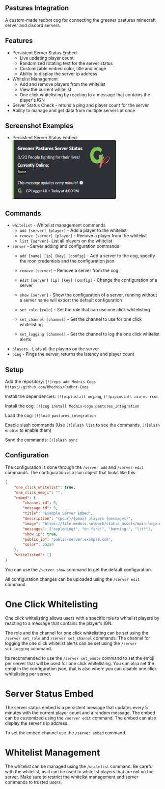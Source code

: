  Pastures Integration
---

A custom-made redbot cog for connecting the greener pastures minecraft server and discord servers.

## Features
- Persistent Server Status Embed
  - Live updating player count
  - Randomized rotating text for the server status
  - Customizable embed color, title and image
  - Ability to display the server ip address
- Whitelist Management
  - Add and remove players from the whitelist
  - View the current whitelist
  - One click whitelisting by reacting to a message that contains the player's IGN
- Server Status Check - retuns a ping and player count for the server
- Ability to manage and get data from multiple servers at once

## Screenshot Examples

- Persistent Server Status Embed  
![Embed Example](example.png)

## Commands
- `whitelist` - Whitelist management commands
    - `add [server] [player]` - Add a player to the whitelist
    - `remove [server] [player]` - Remove a player from the whitelist
    - `list [server]`- List all players on the whitelist
- `server` - Server adding and configuration commands
    - `add [name] [ip] [key] [config]` - Add a server to the cog, specify the rcon credentials and the configuration json
    - `remove [server]` - Remove a server from the cog
    - `edit [server] [ip] [key] [config]` - Change the configuration of a server
    - `show [server]` - Show the configuration of a server, running without a server name will export the default configuration
  
    - `set_role [role]` - Set the role that can use one click whitelisting
    - `set_channel [channel]` - Set the channel to use for one click whitelisting
    - `set_logging [channel]` - Set the channel to log the one click whitelist alerts
- `players` - Lists all the players on the server
- `ping` - Pings the server, returns the latency and player count


## Setup
Add the repository: ``[!]repo add Mednis-Cogs https://github.com/RMednis/Redbot-Cogs``

Install the dependencies: 
``[!]pipinstall mojang``, ``[!]pipinstall aio-mc-rcon``

Install the cog: ``[!]cog install Mednis-Cogs pastures_integration``

Load the cog: ``[!]load pastures_integration``

Enable slash commands (Use `[!]slash list` to see the commands, `[!]slash enable` to enable them)

Sync the commands: `[!]slash sync`

## Configuration
The configuration is done through the `/server add` and `/server edit` commands. 
The configuration is a json object that looks like this:
```json
{
    "one_click_whitelist": true,
    "one_click_emoji": "",
    "embed": {
        "channel_id": 0,
        "message_id": 0,
        "title": "Example Server Embed",
        "description": "{pcur}/{pmax} players {messages}",
        "image": "https://file.mednis.network/static_assets/main-logo-mini.png",
        "messages": ["exploding!", "on fire!", "burning!", "lit!"],
        "show_ip": true,
        "public_ip": "public-server.example.com",
        "color": 65280
    },
    "whitelisted": []
}
```

You can use the `/server show` command to get the default configuration.

All configuration changes can be uploaded using the `/server edit` command.

# One Click Whitelisting
One click whitelisting allows users with a specific role to whitelist players by reacting to a message that contains
the player's IGN. 

The role and the channel for one click whitelisting can be set using the `/server set_role` and `/server set_channel` commands.
The channel for logging the one click whitelist alerts can be set using the `/server set_logging` command.

Its recommended to use the `/server set_emote` command to set the emoji per server that will be used for one click whitelisting.
You can also set the emoji in the configuration json, that is also where you can disable one click whitelisting per server.

# Server Status Embed
The server status embed is a persistent message that updates every 5 minutes with the current player count and a random message.
The embed can be customized using the `/server edit` command. The embed can also display the server's ip address.

To set the embed channel use the `/server embed` command.

# Whitelist Management
The whitelist can be managed using the `/whitelist` command.
Be careful with the whitelist, as it can be used to whitelist players that are not on the server. 
Make sure to restrict the whitelist management and server commands to trusted users.

